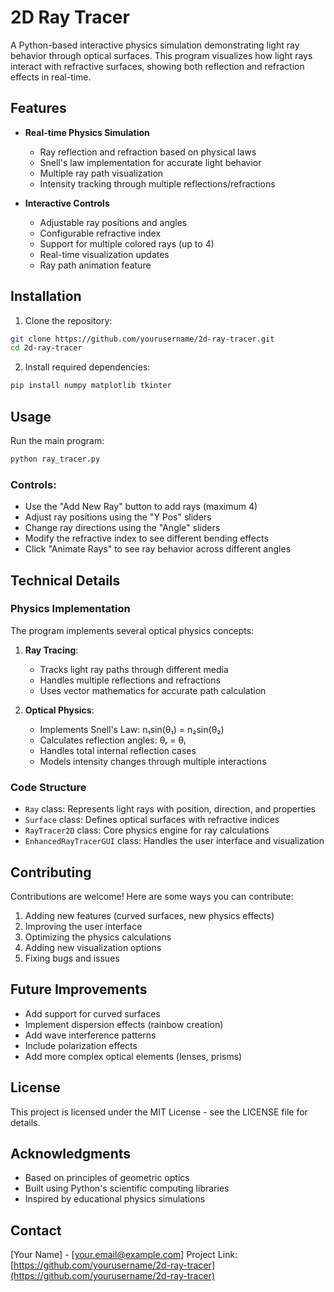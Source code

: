 # 2D Ray Tracer

A Python-based interactive physics simulation demonstrating light ray behavior through optical surfaces. This program visualizes how light rays interact with refractive surfaces, showing both reflection and refraction effects in real-time.


## Features

- **Real-time Physics Simulation**
  - Ray reflection and refraction based on physical laws
  - Snell's law implementation for accurate light behavior
  - Multiple ray path visualization
  - Intensity tracking through multiple reflections/refractions

- **Interactive Controls**
  - Adjustable ray positions and angles
  - Configurable refractive index
  - Support for multiple colored rays (up to 4)
  - Real-time visualization updates
  - Ray path animation feature

## Installation

1. Clone the repository:
```bash
git clone https://github.com/yourusername/2d-ray-tracer.git
cd 2d-ray-tracer
```

2. Install required dependencies:
```bash
pip install numpy matplotlib tkinter
```

## Usage

Run the main program:
```bash
python ray_tracer.py
```

### Controls:
- Use the "Add New Ray" button to add rays (maximum 4)
- Adjust ray positions using the "Y Pos" sliders
- Change ray directions using the "Angle" sliders
- Modify the refractive index to see different bending effects
- Click "Animate Rays" to see ray behavior across different angles

## Technical Details

### Physics Implementation

The program implements several optical physics concepts:

1. **Ray Tracing**: 
   - Tracks light ray paths through different media
   - Handles multiple reflections and refractions
   - Uses vector mathematics for accurate path calculation

2. **Optical Physics**:
   - Implements Snell's Law: n₁sin(θ₁) = n₂sin(θ₂)
   - Calculates reflection angles: θᵣ = θᵢ
   - Handles total internal reflection cases
   - Models intensity changes through multiple interactions

### Code Structure

- `Ray` class: Represents light rays with position, direction, and properties
- `Surface` class: Defines optical surfaces with refractive indices
- `RayTracer2D` class: Core physics engine for ray calculations
- `EnhancedRayTracerGUI` class: Handles the user interface and visualization

## Contributing

Contributions are welcome! Here are some ways you can contribute:

1. Adding new features (curved surfaces, new physics effects)
2. Improving the user interface
3. Optimizing the physics calculations
4. Adding new visualization options
5. Fixing bugs and issues

## Future Improvements

- Add support for curved surfaces
- Implement dispersion effects (rainbow creation)
- Add wave interference patterns
- Include polarization effects
- Add more complex optical elements (lenses, prisms)

## License

This project is licensed under the MIT License - see the LICENSE file for details.

## Acknowledgments

- Based on principles of geometric optics
- Built using Python's scientific computing libraries
- Inspired by educational physics simulations

## Contact

[Your Name] - [your.email@example.com]
Project Link: [https://github.com/yourusername/2d-ray-tracer](https://github.com/yourusername/2d-ray-tracer)
